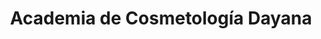 ---
title: "Academia de Cosmetología Dayana"
url: /san-salvador/academia-de-cosmetologia-dayana/
shop: general
---